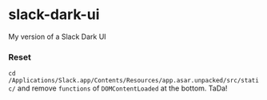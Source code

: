 # slack-dark-ui
My version of a Slack Dark UI

### Reset
```cd /Applications/Slack.app/Contents/Resources/app.asar.unpacked/src/static/```
and remove `functions` of `DOMContentLoaded` at the bottom. TaDa!
